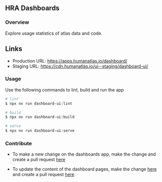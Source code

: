 ## HRA Dashboards

### Overview

Explore usage statistics of atlas data and code.

## Links

- Production URL: https://apps.humanatlas.io/dashboard/
- Staging URL: https://cdn.humanatlas.io/ui--staging/dashboard-ui/

### Usage

Use the following commands to lint, build and run the app

```sh
# lint
$ npx nx run dashboard-ui:lint

# build
$ npx nx run dashboard-ui:build

# serve
$ npx nx run dashboard-ui:serve
```

### Contribute

- To make a new change on the dashboards app, make the change and create a pull request [here](https://github.com/hubmapconsortium/hra-ui/tree/main/apps/dashboard-ui)

- To update the content of the dashboard pages, make the change [here](https://github.com/x-atlas-consortia/hra-dashboard-data/tree/main/data/dashboards) and create a pull request [here](https://github.com/x-atlas-consortia/hra-dashboard-data)
